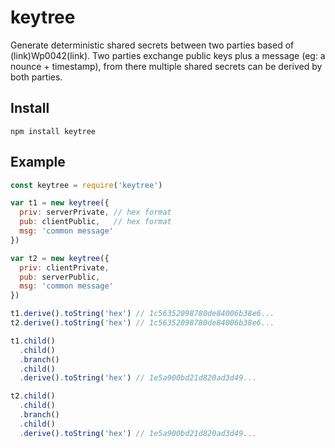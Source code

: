 # keytree

Generate deterministic shared secrets between two parties based of (link)Wp0042(link).
Two parties exchange public keys plus a message (eg: a nounce + timestamp), from there multiple shared secrets can be derived by both parties.

## Install

```
npm install keytree
```

## Example

```javascript
const keytree = require('keytree')

var t1 = new keytree({
  priv: serverPrivate, // hex format
  pub: clientPublic,   // hex format
  msg: 'common message'
})

var t2 = new keytree({
  priv: clientPrivate,
  pub: serverPublic,
  msg: 'common message'
})

t1.derive().toString('hex') // 1c56352098780de84006b38e6...
t2.derive().toString('hex') // 1c56352098780de84006b38e6...

t1.child()
  .child()
  .branch()
  .child()
  .derive().toString('hex') // 1e5a900bd21d820ad3d49...

t2.child()
  .child()
  .branch()
  .child()
  .derive().toString('hex') // 1e5a900bd21d820ad3d49...
```
